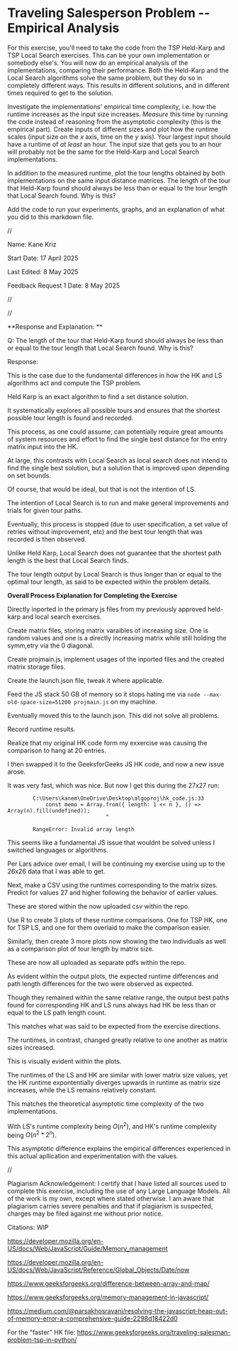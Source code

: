 # Traveling Salesperson Problem -- Empirical Analysis

For this exercise, you'll need to take the code from the TSP Held-Karp and TSP
Local Search exercises. This can be your own implementation or somebody else's.
You will now do an empirical analysis of the implementations, comparing their
performance. Both the Held-Karp and the Local Search algorithms solve the same
problem, but they do so in completely different ways. This results in different
solutions, and in different times required to get to the solution.

Investigate the implementations' empirical time complexity, i.e. how the runtime
increases as the input size increases. *Measure* this time by running the code
instead of reasoning from the asymptotic complexity (this is the empirical
part). Create inputs of different sizes and plot how the runtime scales (input
size on the $x$ axis, time on the $y$ axis). Your largest input should have a
runtime of *at least* an hour. The input size that gets you to an hour will
probably not be the same for the Held-Karp and Local Search implementations.

In addition to the measured runtime, plot the tour lengths obtained by both
implementations on the same input distance matrices. The length of the tour that
Held-Karp found should always be less than or equal to the tour length that
Local Search found. Why is this?

Add the code to run your experiments, graphs, and an explanation of what you did
to this markdown file.



//



Name: Kane Kriz

Start Date: 17 April 2025

Last Edited: 8 May 2025

Feedback Request 1 Date: 8 May 2025





//










//


**Response and Explanation: ** 

Q: The length of the tour that Held-Karp found should always be less than or equal to the tour length that Local Search found. Why is this?

Response: 

This is the case due to the fundamental differences in how the HK and LS algorithms act and compute the TSP problem.

Held Karp is an exact algorithm to find a set distance solution.

It systematically explores all possible tours and ensures that the shortest possible tour length is found and recorded. 

This process, as one could assume, can potentially require great amounts of system resources and effort to find the single best distance for the entry matrix input into the HK.


At large, this contrasts with Local Search as local search does not intend to find the single best solution, but a solution that is improved upon depending on set bounds.

Of course, that would be ideal, but that is not the intention of LS.

The intention of Local Search is to run and make general improvements and trials for given tour paths.

Eventually, this process is stopped (due to user specification, a set value of retries without improvement, etc) and the best tour length that was recorded is then observed.

Unlike Held Karp, Local Search does not guarantee that the shortest path length is the best that Local Search finds.

The tour length output by Local Search is thus longer than or equal to the optimal tour length, as said to be expected within the problem details.







**Overall Process Explanation for Completing the Exercise**

Directly inported in the primary js files from my previously approved held-karp and local search exercises.

Create matrix files, storing matrix varaibles of increasing size. One is random values and one is a directly increasing matrix while still holding the symm,etry via the 0 diagonal.

Create projmain.js, implement usages of the inported files and the created matrix storage files.

Create the launch.json file, tweak it where applicable.

Feed the JS stack 50 GB of memory so it stops hating me via `node --max-old-space-size=51200 projmain.js` on my machine. 

Eventually moved this to the launch.json. This did not solve all problems.

Record runtime results.

Realize that my original HK code form my exxercise was causing the comparison to hang at 20 entries.

I then swapped it to the GeeksforGeeks JS HK code, and now a new issue arose.

It was very fast, which was nice. But now I get this during the 27x27 run:

            C:\Users\kanem\OneDrive\Desktop\algoproj\hk_code.js:33
                const memo = Array.from({ length: 1 << n }, () => Array(n).fill(undefined));
                                   ^
            
            RangeError: Invalid array length

This seems like a fundamental JS issue that wouldnt be solved unless I switched languages or algorithms.

Per Lars advice over email, I will be continuing my exercise using up to the 26x26 data that I was able to get.

Next, make a CSV using the runtimes corresponding to the matrix sizes. Predict for values 27 and higher following the behavior of earlier values.

These are stored within the now uploaded csv within the repo.

Use R to create 3 plots of these runtime comparisons. One for TSP HK, one for TSP LS, and one for them overlaid to make the comparison easier.

Similarly, then create 3 more plots now showing the two individuals as well as a comparison plot of tour length by matrix size.

These are now all uploaded as separate pdfs within the repo.




As evident within the output plots, the expected runtime differences and path length differences for the two were observed as expected.

Though they remained within the same relative range, the output best paths found for corresponding HK and LS runs always had HK be less than or equal to the LS path length count.

This matches what was said to be expected from the exercise directions.

The runtimes, in contrast, changed greatly relative to one another as matrix sizes increased.

This is visually evident within the plots.

The runtimes of the LS and HK are similar with lower matrix size values, yet the HK runtime expontentially diverges upwards in runtime as matrix size increases, while the LS remains relatively constant.

This matches the theoretical asymptotic time complexity of the two implementations.

With LS's runtime complexity being $O(n^2)$, and HK's runtime complexity being $O(n^2 * 2^n)$.

This asymptotic difference explains the empirical differences experienced in this actual apllication and experimentation with the values.






//


Plagiarism Acknowledgement: I certify that I have listed all sources used to complete this exercise, including the use of any Large Language Models. All of the work is my own, except where stated otherwise. I am aware that plagiarism carries severe penalties and that if plagiarism is suspected, charges may be filed against me without prior notice.


Citations: WIP


https://developer.mozilla.org/en-US/docs/Web/JavaScript/Guide/Memory_management

https://developer.mozilla.org/en-US/docs/Web/JavaScript/Reference/Global_Objects/Date/now

https://www.geeksforgeeks.org/difference-between-array-and-map/

https://www.geeksforgeeks.org/memory-management-in-javascript/

https://medium.com/@parsakhosravani/resolving-the-javascript-heap-out-of-memory-error-a-comprehensive-guide-2298d18422d0

For the "faster" HK file: https://www.geeksforgeeks.org/traveling-salesman-problem-tsp-in-python/

